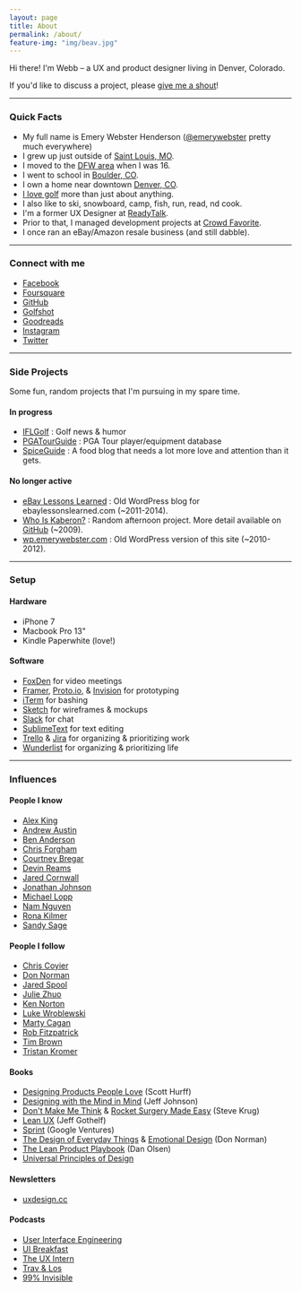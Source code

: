 ```yaml
---
layout: page
title: About
permalink: /about/
feature-img: "img/beav.jpg"
---
```

Hi there! I'm Webb &ndash; a UX and product designer living in Denver, Colorado.

If you'd like to discuss a project, please [give me a shout](/contact)!

---

### Quick Facts

- My full name is Emery Webster Henderson ([@emerywebster](http://twitter.com/emerywebster) pretty much everywhere)
- I grew up just outside of [Saint Louis, MO](http://stlouis.cardinals.mlb.com/).
- I moved to the [DFW area](http://mavs.com) when I was 16.
- I went to school in [Boulder, CO](http://leeds.colorado.edu).
- I own a home near downtown [Denver, CO](http://denverbroncos.com).
- [I love golf](http://masters.com) more than just about anything.
- I also like to ski, snowboard, camp, fish, run, read, nd cook.
- I'm a former UX Designer at [ReadyTalk](http://readytalk.com).
- Prior to that, I managed development projects at [Crowd Favorite](http://crowdfavorite.com).
- I once ran an eBay/Amazon resale business (and still dabble).

---

### Connect with me

- [Facebook](http://facebook.com/emerywebster)
- [Foursquare](http://foursquare.com/emerywebster)
- [GitHub](http://github.com/emerywebster)
- [Golfshot](http://golfshot.com/members/0871088840/statistics)
- [Goodreads](https://www.goodreads.com/user/show/5677497-webb-henderson)
- [Instagram](http://instagram.com/emerywebster)
- [Twitter](http://twitter.com/emerywebster)

---

### Side Projects

Some fun, random projects that I'm pursuing in my spare time.

#### In progress

- [IFLGolf](http://ifl.golf) : Golf news & humor
- [PGATourGuide](http://pgatourguide.com) : PGA Tour player/equipment database
- [SpiceGuide](http://spicegui.de) : A food blog that needs a lot more love and attention than it gets.

#### No longer active

- [eBay Lessons Learned](http://ebay.emerywebster.com/) : Old WordPress blog for ebaylessonslearned.com (~2011-2014).
- [Who Is Kaberon?](http://whoiskaberon.emerywebster.com) : Random afternoon project. More detail available on [GitHub](https://github.com/emerywebster/whoiskaberon) (~2009).
- [wp.emerywebster.com](http://wp.emerywebster.com/) : Old WordPress version of this site (~2010-2012).

---

### Setup

#### Hardware

- iPhone 7
- Macbook Pro 13"
- Kindle Paperwhite (love!)

#### Software

- [FoxDen](http://foxden.io) for video meetings
- [Framer](http://framer.com), [Proto.io](http://proto.io), & [Invision](http://invisionapp.com) for prototyping
- [iTerm](https://www.iterm2.com/) for bashing
- [Sketch](http://www.sketchapp.com/) for wireframes & mockups
- [Slack](http://slack.com) for chat
- [SublimeText](http://sublimetext.com) for text editing
- [Trello](http://trello.com) & [Jira](https://www.atlassian.com/software/jira) for organizing &amp; prioritizing work
- [Wunderlist](http://wunderlist.com) for organizing &amp; prioritizing life

---

### Influences

#### People I know

- [Alex King](http://alexking.org)
- [Andrew Austin](http://andrewjaustin.net)
- [Ben Anderson](http://design-pathology.com)
- [Chris Forgham](http://oldguysriptoo.com)
- [Courtney Bregar](http://courtneybregar.com)
- [Devin Reams](http://devin.reams.me)
- [Jared Cornwall](http://jaredcornwall.com)
- [Jonathan Johnson](http://jondavidjohn.com)
- [Michael Lopp](http://randsinrepose.com)
- [Nam Nguyen](http://nam-ux.com)
- [Rona Kilmer](http://ronakilmer.com)
- [Sandy Sage](http://sandy-sage.com)

#### People I follow

- [Chris Coyier](http://chriscoyier.net/)
- [Don Norman](http://jnd.org/)
- [Jared Spool](http://uie.com/)
- [Julie Zhuo](https://medium.com/@joulee)
- [Ken Norton](http://kennorton.com/)
- [Luke Wroblewski](http://lukew.com/)
- [Marty Cagan](http://svpg.com/articles/)
- [Rob Fitzpatrick](http://robfitz.com/)
- [Tim Brown](http://nicewebtype.com)
- [Tristan Kromer](http://grasshopperherder.com/)

#### Books

- [Designing Products People Love](https://www.amazon.com/dp/B019YN9WFW/) (Scott Hurff)
- [Designing with the Mind in Mind](https://www.amazon.com/dp/0124079148/) (Jeff Johnson)
- [Don't Make Me Think](https://www.amazon.com/dp/0321965515/) & [Rocket Surgery Made Easy](https://www.amazon.com/dp/0321657292/) (Steve Krug)
- [Lean UX](https://www.amazon.com/dp/B01LYGQ6CH/) (Jeff Gothelf)
- [Sprint](https://www.amazon.com/dp/B010MH1DAQ/) (Google Ventures)
- [The Design of Everyday Things](https://www.amazon.com/dp/B00E257T6C/) & [Emotional Design](https://www.amazon.com/dp/B005GKIYD4/) (Don Norman)
- [The Lean Product Playbook](https://www.amazon.com/dp/B00SZ638C8/) (Dan Olsen)
- [Universal Principles of Design](https://www.amazon.com/dp/1592535879/)

#### Newsletters

- [uxdesign.cc](http://uxdesign.cc)

#### Podcasts

- [User Interface Engineering](https://www.uie.com/brainsparks/)
- [UI Breakfast](http://uibreakfast.com/)
- [The UX Intern](http://theuxintern.com/)
- [Trav & Los](http://www.travandlos.com/)
- [99% Invisible](http://99percentinvisible.org/)
